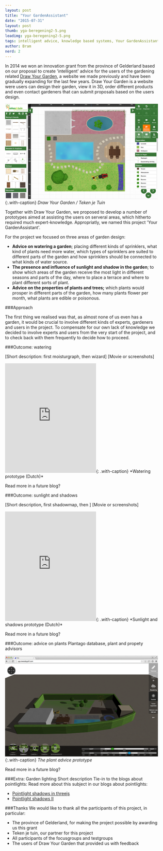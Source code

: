 ```yaml
---
layout: post
title: "Your GardenAssistant"
date: "2015-07-31"
layout: post
thumb: yga-beregening2-5.png
leadimg: yga-beregening2-5.png
tags: intelligent advice, knowledge based systems, Your GardenAssistant, heatmap, moisturgraph
author: Bram
nerd: 2
---
```


In 2014 we won an innovation grant from the province of Gelderland based on our proposal to create 'intelligent' advice for the users of the gardening related [Draw Your Garden](http://tekenjetuin.nl), a website we made previously and have been gradually expanding for the last few years. Draw Your Garden is a website were users can design their garden, view it in 3D, order different products and even contact gardeners that can submit proposals based on the users design. 

![Draw Your Garden](/img/blog/tekenjetuin.png){:.with-caption}
*Draw Your Garden / Teken je Tuin*


Together with Draw Your Garden, we proposed to develop a number of prototypes aimed at assisting the users on serveral areas, which hitherto required much expert-knowledge. Appropriatly, we named this project 'Your GardenAssistant'. 

For the project we focused on three areas of garden design:

* **Advice on watering a garden**; placing different kinds of sprinklers, what kind of plants need more water, which types of sprinklers are suited to different parts of the garden and how sprinklers should be connected to what kinds of water source.
* **The presence and influence of sunlight and shadow in the garden**; to show which areas of the garden receive the most light in different seasons and parts of the day, where to place a terrace and where to plant different sorts of plant. 
* **Advice on the properties of plants and trees;** which plants would prosper in different parts of the garden, how many plants flower per month, what plants are edible or poisonous.

###Approach

The first thing we realised was that, as almost none of us even has a garden, it would be crucial to involve different kinds of experts, gardeners and users in the project. To compensate for our own lack of knowledge we decided to involve experts and users from the very start of the project, and to check back with them frequently to decide how to proceed.

###Outcome: watering

[Short description: first moisturgraph, then wizard]
[Movie or screenshots]

<iframe src="https://player.vimeo.com/video/130729847" height="360" frameborder="0" webkitallowfullscreen mozallowfullscreen allowfullscreen></iframe>{: .with-caption}
*Watering prototype (Dutch)*

Read more in a future blog?

###Outcome: sunlight and shadows

[Short description, first shadowmap, then ]
[Movie or screenshots]

<iframe src="https://player.vimeo.com/video/130729846" height="360" frameborder="0" webkitallowfullscreen mozallowfullscreen allowfullscreen></iframe>{: .with-caption}
*Sunlight and shadows prototype (Dutch)*

Read more in a future blog?

###Outcome: advice on plants
Plantago database, plant and propety advisors

![The Plant Advice Prototype](/img/blog/yga-zonlicht2-2.png){:.with-caption}
*The plant advice prototype*

Read more in a future blog?

###Extra: Garden lighting
Short description
Tie-in to the blogs about pointlights: 
Read more about this subject in our blogs about pointlights:

* [Pointlight shadows in threejs](/2015/05/21/point-light-shadows-in-threejs/)
* [Pointlight shadows II](/2015/08/10/point-light-shadows-ii/)

###Thanks
We would like to thank all the participants of this project, in particular:

* The province of Gelderland, for making the project possible by awarding us this grant
* Teken je tuin, our partner for this project
* All participants of the focusgroups and testgroups
* The users of Draw Your Garden that provided us with feedback

